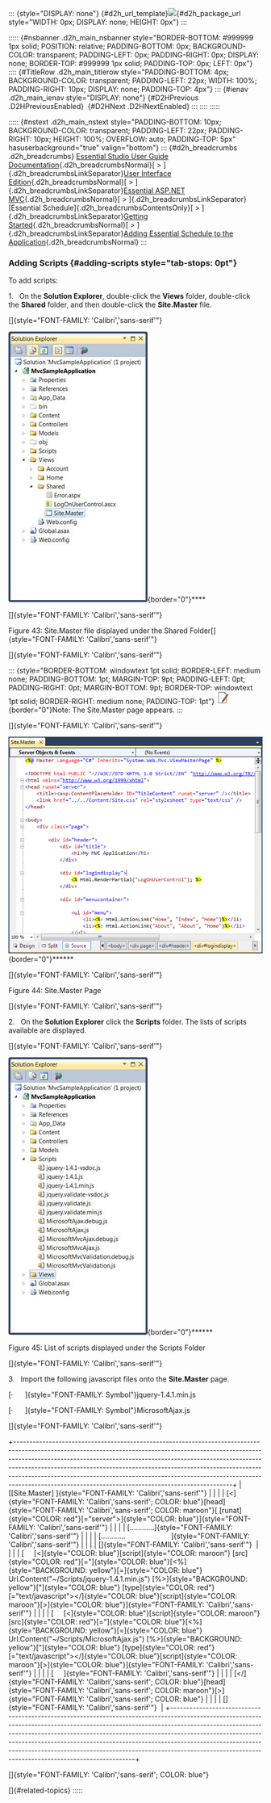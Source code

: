 ::: {style="DISPLAY: none"}
[](ms-xhelp:///?Id=d2h_url_template){#d2h_url_template}![](!package_url!){#d2h_package_url style="WIDTH: 0px; DISPLAY: none; HEIGHT: 0px"}
:::

::::: {#nsbanner .d2h_main_nsbanner style="BORDER-BOTTOM: #999999 1px solid; POSITION: relative; PADDING-BOTTOM: 0px; BACKGROUND-COLOR: transparent; PADDING-LEFT: 0px; PADDING-RIGHT: 0px; DISPLAY: none; BORDER-TOP: #999999 1px solid; PADDING-TOP: 0px; LEFT: 0px"}
:::: {#TitleRow .d2h_main_titlerow style="PADDING-BOTTOM: 4px; BACKGROUND-COLOR: transparent; PADDING-LEFT: 22px; WIDTH: 100%; PADDING-RIGHT: 10px; DISPLAY: none; PADDING-TOP: 4px"}
::: {#ienav .d2h_main_ienav style="DISPLAY: none"}
[](ms-xhelp:///?Id=c92c1f4e-eb18-4542-82e2-af0da67f00ac){#D2HPrevious .D2HPreviousEnabled}  [](ms-xhelp:///?Id=5819bf49-e70e-4e27-95aa-e36a6999f292){#D2HNext .D2HNextEnabled}
:::
::::
:::::

::::: {#nstext .d2h_main_nstext style="PADDING-BOTTOM: 10px; BACKGROUND-COLOR: transparent; PADDING-LEFT: 22px; PADDING-RIGHT: 10px; HEIGHT: 100%; OVERFLOW: auto; PADDING-TOP: 5px" hasuserbackground="true" valign="bottom"}
::: {#d2h_breadcrumbs .d2h_breadcrumbs}
[Essential Studio User Guide Documentation](ms-xhelp:///?Id=12457748-09e3-4d74-a240-8e049cedf030){.d2h_breadcrumbsNormal}[ \> ]{.d2h_breadcrumbsLinkSeparator}[User Interface Edition](ms-xhelp:///?Id=c29296b7-531c-413b-a0ec-488ca1f7f669){.d2h_breadcrumbsNormal}[ \> ]{.d2h_breadcrumbsLinkSeparator}[Essential ASP.NET MVC](ms-xhelp:///?Id=4b14e7d1-65c4-4f67-b1aa-2c37709905a5){.d2h_breadcrumbsNormal}[ \> ]{.d2h_breadcrumbsLinkSeparator}[Essential Schedule]{.d2h_breadcrumbsContentsOnly}[ \> ]{.d2h_breadcrumbsLinkSeparator}[Getting Started](ms-xhelp:///?Id=b686dbe4-808e-405b-8e03-33b17be71f0d){.d2h_breadcrumbsNormal}[ \> ]{.d2h_breadcrumbsLinkSeparator}[Adding Essential Schedule to the Application](ms-xhelp:///?Id=e4f32654-cbef-4829-8c06-f1b2f5ecfb45){.d2h_breadcrumbsNormal}
:::

### Adding Scripts {#adding-scripts style="tab-stops: 0pt"}

To add scripts:

1.   On the **Solution Explorer**, double-click the **Views** folder, double-click the **Shared** folder, and then double-click the **Site.Master** file.

[]{style="FONT-FAMILY: 'Calibri','sans-serif'"} 

![](ImagesExt/image55_47.jpg){border="0"}****

[]{style="FONT-FAMILY: 'Calibri','sans-serif'"} 

Figure 43: Site.Master file displayed under the Shared Folder[]{style="FONT-FAMILY: 'Calibri','sans-serif'"}

[]{style="FONT-FAMILY: 'Calibri','sans-serif'"} 

::: {style="BORDER-BOTTOM: windowtext 1pt solid; BORDER-LEFT: medium none; PADDING-BOTTOM: 1pt; MARGIN-TOP: 9pt; PADDING-LEFT: 0pt; PADDING-RIGHT: 0pt; MARGIN-BOTTOM: 9pt; BORDER-TOP: windowtext 1pt solid; BORDER-RIGHT: medium none; PADDING-TOP: 1pt"}
![](ImagesExt/image55_6.jpg){border="0"}Note: The Site.Master page appears.
:::

[]{style="FONT-FAMILY: 'Calibri','sans-serif'"} 

![](ImagesExt/image55_48.png){border="0"}******

[]{style="FONT-FAMILY: 'Calibri','sans-serif'"} 

Figure 44: Site.Master Page

[]{style="FONT-FAMILY: 'Calibri','sans-serif'"} 

2.   On the **Solution Explorer** click the **Scripts** folder. The lists of scripts available are displayed.

[]{style="FONT-FAMILY: 'Calibri','sans-serif'"} 

![](ImagesExt/image55_49.jpg){border="0"}******

Figure 45: List of scripts displayed under the Scripts Folder 

[]{style="FONT-FAMILY: 'Calibri','sans-serif'"} 

3.   Import the following javascript files onto the **Site.Master** page.

[·      ]{style="FONT-FAMILY: Symbol"}jquery-1.4.1.min.js

[·      ]{style="FONT-FAMILY: Symbol"}MicrosoftAjax.js

[]{style="FONT-FAMILY: 'Calibri','sans-serif'"} 

+-------------------------------------------------------------------------------------------------------------------------------------------------------------------------------------------------------------------------------------------------------------------------------------------------------------------------------------------------------------------------------------------------------------------------------------------------------------------------+
| [\[Site.Master\] ]{style="FONT-FAMILY: 'Calibri','sans-serif'"}                                                                                                                                                                                                                                                                                                                                                                                                         |
|                                                                                                                                                                                                                                                                                                                                                                                                                                                                         |
| [\<]{style="FONT-FAMILY: 'Calibri','sans-serif'; COLOR: blue"}[head]{style="FONT-FAMILY: 'Calibri','sans-serif'; COLOR: maroon"}[ [runat]{style="COLOR: red"}[=\"server\"\>]{style="COLOR: blue"}]{style="FONT-FAMILY: 'Calibri','sans-serif'"}                                                                                                                                                                                                                         |
|                                                                                                                                                                                                                                                                                                                                                                                                                                                                         |
| [............]{style="FONT-FAMILY: 'Calibri','sans-serif'"}                                                                                                                                                                                                                                                                                                                                                                                                             |
|                                                                                                                                                                                                                                                                                                                                                                                                                                                                         |
| [............                       ]{style="FONT-FAMILY: 'Calibri','sans-serif'"}                                                                                                                                                                                                                                                                                                                                                                                      |
|                                                                                                                                                                                                                                                                                                                                                                                                                                                                         |
| []{style="FONT-FAMILY: 'Calibri','sans-serif'"}                                                                                                                                                                                                                                                                                                                                                                                                                         |
|                                                                                                                                                                                                                                                                                                                                                                                                                                                                         |
| [     [\<]{style="COLOR: blue"}[script]{style="COLOR: maroon"} [src]{style="COLOR: red"}[=\"]{style="COLOR: blue"}[\<%]{style="BACKGROUND: yellow"}[=]{style="COLOR: blue"} Url.Content(\"\~/Scripts/jquery-1.4.1.min.js\") [%\>]{style="BACKGROUND: yellow"}[\"]{style="COLOR: blue"} [type]{style="COLOR: red"}[=\"text/javascript\"\>\</]{style="COLOR: blue"}[script]{style="COLOR: maroon"}[\>]{style="COLOR: blue"}]{style="FONT-FAMILY: 'Calibri','sans-serif'"} |
|                                                                                                                                                                                                                                                                                                                                                                                                                                                                         |
| [     [\<]{style="COLOR: blue"}[script]{style="COLOR: maroon"} [src]{style="COLOR: red"}[=\"]{style="COLOR: blue"}[\<%]{style="BACKGROUND: yellow"}[=]{style="COLOR: blue"} Url.Content(\"\~/Scripts/MicrosoftAjax.js\") [%\>]{style="BACKGROUND: yellow"}[\"]{style="COLOR: blue"} [type]{style="COLOR: red"}[=\"text/javascript\"\>\</]{style="COLOR: blue"}[script]{style="COLOR: maroon"}[\>]{style="COLOR: blue"}]{style="FONT-FAMILY: 'Calibri','sans-serif'"}    |
|                                                                                                                                                                                                                                                                                                                                                                                                                                                                         |
| [     ]{style="FONT-FAMILY: 'Calibri','sans-serif'"}                                                                                                                                                                                                                                                                                                                                                                                                                    |
|                                                                                                                                                                                                                                                                                                                                                                                                                                                                         |
| [\</]{style="FONT-FAMILY: 'Calibri','sans-serif'; COLOR: blue"}[head]{style="FONT-FAMILY: 'Calibri','sans-serif'; COLOR: maroon"}[\>]{style="FONT-FAMILY: 'Calibri','sans-serif'; COLOR: blue"}                                                                                                                                                                                                                                                                         |
|                                                                                                                                                                                                                                                                                                                                                                                                                                                                         |
| []{style="FONT-FAMILY: 'Calibri','sans-serif'"}                                                                                                                                                                                                                                                                                                                                                                                                                         |
+-------------------------------------------------------------------------------------------------------------------------------------------------------------------------------------------------------------------------------------------------------------------------------------------------------------------------------------------------------------------------------------------------------------------------------------------------------------------------+

[]{style="FONT-FAMILY: 'Calibri','sans-serif'; COLOR: blue"} 

[]{#related-topics}
:::::
